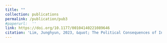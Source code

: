 ```yaml
---
title: ""
collection: publications
permalink: /publication/pub3
#paperurl:  ''
link: https://doi.org/10.1177/00104140221089646
citation: 'Lim, Junghyun, 2023, &quot; The Political Consequences of International Migration in Sending Countries:Evidence from Central and Eastern Europe &quot; <i>Comparative Political Studies</i>. 56(1), 36-64 '
---
```








